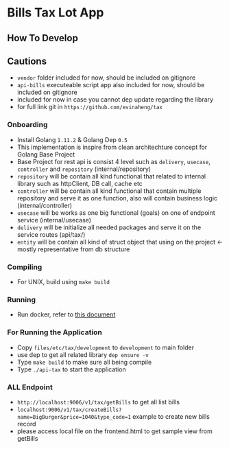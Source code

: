 # Bills Tax Lot App

## How To Develop

## Cautions
- `vendor` folder included for now, should be included on gitignore
- `api-bills` executeable script app also included for now, should be included on gitignore
- included for now in case you cannot dep update regarding the library
- for full link git in `https://github.com/evinaheng/tax`
 
### Onboarding
- Install Golang `1.11.2` & Golang Dep `0.5`
- This implementation is inspire from clean architechture concept for Golang Base Project
- Base Project for rest api is consist 4 level such as `delivery`, `usecase`, `controller` and `repository` (internal/repository)
- `repository` will be contain all kind functional that related to internal library such as httpClient, DB call, cache etc
- `controller` will be contain all kind functional that contain multiple repository and serve it as one function, also will contain business logic (internal/controller)
- `usecase` will be works as one big functional (goals) on one of endpoint service (internal/usecase)
- `delivery` will be initialize all needed packages and serve it on the service routes (api/tax/)
- `entity` will be contain all kind of struct object that using on the project <- mostly representative from db structure

### Compiling
- For UNIX, build using `make build`

### Running
- Run docker, refer to [this document](../docker/README.md)


### For Running the Application
- Copy `files/etc/tax/development` to `development` to main folder
- use dep to get all related library `dep ensure -v`
- Type `make build` to make sure all being compile
- Type `./api-tax` to start the application


### ALL Endpoint
- `http://localhost:9006/v1/tax/getBills` to get all list bills 
- `localhost:9006/v1/tax/createBills?name=BigBurger&price=1040&type_code=1` example to create new bills record
- please access local file on the frontend.html to get sample view from getBills
